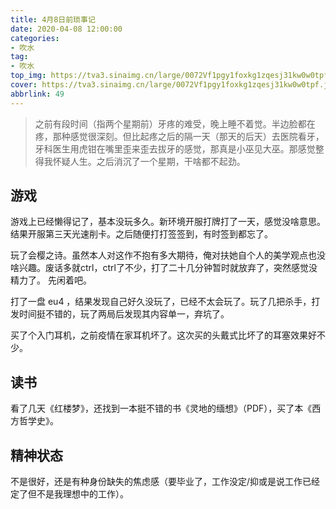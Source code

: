 ```yaml
---
title: 4月8日前琐事记
date: 2020-04-08 12:00:00
categories: 
- 吹水
tag: 
- 吹水
top_img: https://tva3.sinaimg.cn/large/0072Vf1pgy1foxkg1zqesj31kw0w0tpf.jpg
cover: https://tva3.sinaimg.cn/large/0072Vf1pgy1foxkg1zqesj31kw0w0tpf.jpg
abbrlink: 49
---
```


> 之前有段时间（指两个星期前）牙疼的难受，晚上睡不着觉。半边脸都在疼，那种感觉很深刻。但比起疼之后的隔一天（那天的后天）去医院看牙，牙科医生用虎钳在嘴里歪来歪去拔牙的感觉，那真是小巫见大巫。那感觉整得我怀疑人生。之后消沉了一个星期，干啥都不起劲。

## 游戏
游戏上已经懒得记了，基本没玩多久。新环境开服打牌打了一天，感觉没啥意思。结果开服第三天光速削卡。之后随便打打签签到，有时签到都忘了。
  
玩了会樱之诗。虽然本人对这作不抱有多大期待，俺对扶她自个人的美学观点也没啥兴趣。废话多就ctrl，ctrl了不少，打了二十几分钟暂时就放弃了，突然感觉没精力了。 先闲着吧。  
  
打了一盘 eu4 ，结果发现自己好久没玩了，已经不太会玩了。玩了几把杀手，打发时间挺不错的，玩了两局后发现其内容单一，弃坑了。  
  
买了个入门耳机，之前疫情在家耳机坏了。这次买的头戴式比坏了的耳塞效果好不少。  
  
## 读书
看了几天《红楼梦》，还找到一本挺不错的书《灵地的缅想》（PDF），买了本《西方哲学史》。  
  
## 精神状态
不是很好，还是有种身份缺失的焦虑感（要毕业了，工作没定/抑或是说工作已经定了但不是我理想中的工作）。
